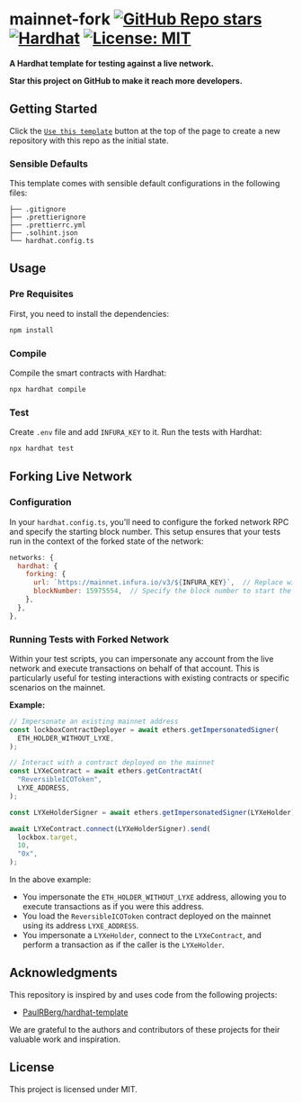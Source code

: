 # mainnet-fork [![GitHub Repo stars](https://img.shields.io/github/stars/Patronum-Labs/mainnet-fork?style=social)](https://github.com/Patronum-Labs/mainnet-fork) [![Hardhat][hardhat-badge]][hardhat] [![License: MIT][license-badge]][license] 

[hardhat]: https://hardhat.org/
[hardhat-badge]: https://img.shields.io/badge/Built%20with-Hardhat-FFDB1C.svg
[license]: https://opensource.org/licenses/MIT
[license-badge]: https://img.shields.io/badge/License-MIT-blue.svg

**A Hardhat template for testing against a live network.**
<p><b>Star this project on GitHub to make it reach more developers.</b></p> 


## Getting Started

Click the [`Use this template`](https://github.com/Patronum-Labs/mainnet-fork/generate) button at the top of the page to
create a new repository with this repo as the initial state.

### Sensible Defaults

This template comes with sensible default configurations in the following files:

```text
├── .gitignore
├── .prettierignore
├── .prettierrc.yml
├── .solhint.json
└── hardhat.config.ts
```

## Usage

### Pre Requisites

First, you need to install the dependencies:

```sh
npm install
```

### Compile

Compile the smart contracts with Hardhat:

```sh
npx hardhat compile
```

### Test

Create `.env` file and add `INFURA_KEY` to it. Run the tests with Hardhat:

```sh
npx hardhat test
```

## Forking Live Network

### Configuration

In your `hardhat.config.ts`, you'll need to configure the forked network RPC and specify the starting block number. This setup ensures that your tests run in the context of the forked state of the network:

```js
networks: {
  hardhat: {
    forking: {
      url: `https://mainnet.infura.io/v3/${INFURA_KEY}`,  // Replace with your Infura Project ID
      blockNumber: 15975554,  // Specify the block number to start the fork from
    },
  },
},
```

### Running Tests with Forked Network

Within your test scripts, you can impersonate any account from the live network and execute transactions on behalf of that account. This is particularly useful for testing interactions with existing contracts or specific scenarios on the mainnet.

**Example:**

```js
// Impersonate an existing mainnet address
const lockboxContractDeployer = await ethers.getImpersonatedSigner(
  ETH_HOLDER_WITHOUT_LYXE,
);

// Interact with a contract deployed on the mainnet
const LYXeContract = await ethers.getContractAt(
  "ReversibleICOToken", 
  LYXE_ADDRESS,
);

const LYXeHolderSigner = await ethers.getImpersonatedSigner(LYXeHolder);

await LYXeContract.connect(LYXeHolderSigner).send(
  lockbox.target,
  10,
  "0x",
);
```

In the above example:

* You impersonate the `ETH_HOLDER_WITHOUT_LYXE` address, allowing you to execute transactions as if you were this address.
* You load the `ReversibleICOToken` contract deployed on the mainnet using its address `LYXE_ADDRESS`.
* You impersonate a `LYXeHolder`, connect to the `LYXeContract`, and perform a transaction as if the caller is the `LYXeHolder`.


## Acknowledgments

This repository is inspired by and uses code from the following projects:

- [PaulRBerg/hardhat-template](https://github.com/PaulRBerg/hardhat-template/)

We are grateful to the authors and contributors of these projects for their valuable work and inspiration.

## License

This project is licensed under MIT.

